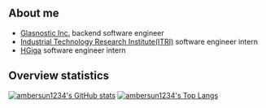 ## About me
+ [Glasnostic Inc.](https://glasnostic.com/) backend software engineer
+ [Industrial Technology Research Institute(ITRI)](https://www.itri.org.tw/) software engineer intern
+ [HGiga](http://www.hgiga.com/) software engineer intern

## Overview statistics
[![ambersun1234's GitHub stats](https://github-readme-stats.vercel.app/api?username=ambersun1234&count_private=true&show_icons=true)](https://github.com/anuraghazra/github-readme-stats)
[![ambersun1234's Top Langs](https://github-readme-stats.vercel.app/api/top-langs/?username=ambersun1234&hide=javascript,html,css)](https://github.com/anuraghazra/github-readme-stats)
